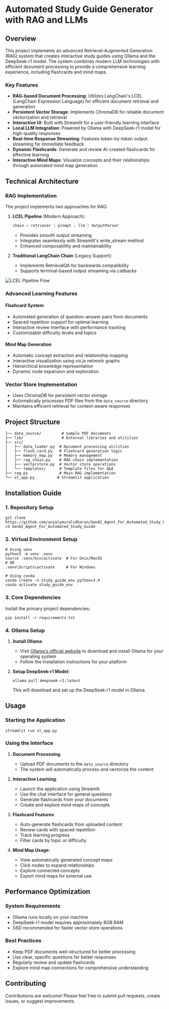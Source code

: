 # Automated Study Guide Generator with RAG and LLMs

## Overview
This project implements an advanced Retrieval-Augmented Generation (RAG) system that creates interactive study guides using Ollama and the DeepSeek-r1 model. The system combines modern LLM technologies with efficient document processing to provide a comprehensive learning experience, including flashcards and mind maps.

### Key Features
- **RAG-based Document Processing**: Utilizes LangChain's LCEL (LangChain Expression Language) for efficient document retrieval and generation
- **Persistent Vector Storage**: Implements ChromaDB for reliable document vectorization and retrieval
- **Interactive UI**: Built with Streamlit for a user-friendly learning interface
- **Local LLM Integration**: Powered by Ollama with DeepSeek-r1 model for high-quality responses
- **Real-time Response Streaming**: Features token-by-token output streaming for immediate feedback
- **Dynamic Flashcards**: Generate and review AI-created flashcards for effective learning
- **Interactive Mind Maps**: Visualize concepts and their relationships through automated mind map generation


## Technical Architecture

### RAG Implementation
The project implements two approaches for RAG:
1. **LCEL Pipeline** (Modern Approach):
   ```python
   chain = retriever | prompt | llm | OutputParser
   ```
   - Provides smooth output streaming
   - Integrates seamlessly with Streamlit's write_stream method
   - Enhanced composability and maintainability

2. **Traditional LangChain Chain** (Legacy Support):
   - Implements RetrievalQA for backwards compatibility
   - Supports terminal-based output streaming via callbacks

![LCEL Pipeline Flow](./assets/lcel_pipe_flow.png)

### Advanced Learning Features

#### Flashcard System
- Automated generation of question-answer pairs from documents
- Spaced repetition support for optimal learning
- Interactive review interface with performance tracking
- Customizable difficulty levels and topics

#### Mind Map Generation
- Automatic concept extraction and relationship mapping
- Interactive visualization using vis.js network graphs
- Hierarchical knowledge representation
- Dynamic node expansion and exploration

### Vector Store Implementation
- Uses ChromaDB for persistent vector storage
- Automatically processes PDF files from the `data_source` directory
- Maintains efficient retrieval for context-aware responses


## Project Structure
```
├── data_source/         # Sample PDF documents
├── lib/                 # External libraries and utilities
├── src/
│   ├── data_loader.py  # Document processing utilities
│   ├── flash_card.py   # Flashcard generation logic
│   ├── memory_map.py   # Memory management
│   ├── rag_chain.py    # RAG chain implementation
│   ├── vectorstore.py  # Vector store operations
│   └── templates/      # Template files for Q&A
├── rag.py              # Main RAG implementation
└── st_app.py          # Streamlit application
```

## Installation Guide

### 1. Repository Setup
```shell
git clone https://github.com/anjalymuralidharan/GenAI_Agent_For_Automated_Study_Guide
cd GenAI_Agent_For_Automated_Study_Guide
```

### 2. Virtual Environment Setup
```shell
# Using venv
python3 -m venv .venv
source .venv/bin/activate  # For Unix/MacOS
# OR
.venv\Scripts\activate     # For Windows

# Using conda
conda create -n study_guide_env python=3.9
conda activate study_guide_env
```

### 3. Core Dependencies
Install the primary project dependencies:
```shell
pip install -r requirements.txt
```

### 4. Ollama Setup

1. **Install Ollama**:
   - Visit [Ollama's official website](https://ollama.ai) to download and install Ollama for your operating system
   - Follow the installation instructions for your platform

2. **Setup DeepSeek-r1 Model**:
   ```shell
   ollama pull deepseek-r1:latest
   ```

   This will download and set up the DeepSeek-r1 model in Ollama.


## Usage

### Starting the Application
```shell
streamlit run st_app.py
```

### Using the Interface

1. **Document Processing**:
   - Upload PDF documents to the `data_source` directory
   - The system will automatically process and vectorize the content

2. **Interactive Learning**:
   - Launch the application using Streamlit
   - Use the chat interface for general questions
   - Generate flashcards from your documents
   - Create and explore mind maps of concepts

3. **Flashcard Features**:
   - Auto-generate flashcards from uploaded content
   - Review cards with spaced repetition
   - Track learning progress
   - Filter cards by topic or difficulty

4. **Mind Map Usage**:
   - View automatically generated concept maps
   - Click nodes to expand relationships
   - Explore connected concepts
   - Export mind maps for external use

## Performance Optimization

### System Requirements
- Ollama runs locally on your machine
- DeepSeek-r1 model requires approximately 8GB RAM
- SSD recommended for faster vector store operations

### Best Practices
- Keep PDF documents well-structured for better processing
- Use clear, specific questions for better responses
- Regularly review and update flashcards
- Explore mind map connections for comprehensive understanding

## Contributing
Contributions are welcome! Please feel free to submit pull requests, create issues, or suggest improvements.



    
 
